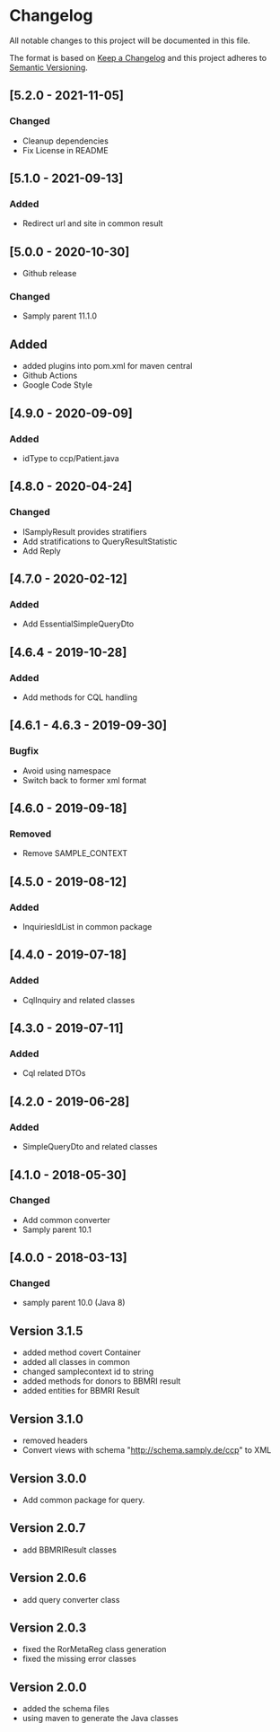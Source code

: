 # Changelog
All notable changes to this project will be documented in this file.

The format is based on [Keep a Changelog](http://keepachangelog.com/)
and this project adheres to [Semantic Versioning](http://semver.org/).

## [5.2.0 - 2021-11-05]
### Changed
- Cleanup dependencies
- Fix License in README

## [5.1.0 - 2021-09-13]
### Added
- Redirect url and site in common result

## [5.0.0 - 2020-10-30]
- Github release
### Changed
- Samply parent 11.1.0
## Added
- added plugins into pom.xml for maven central
- Github Actions
- Google Code Style

## [4.9.0 - 2020-09-09]
### Added
- idType to ccp/Patient.java

## [4.8.0 - 2020-04-24]
### Changed
- ISamplyResult provides stratifiers
- Add stratifications to QueryResultStatistic
- Add Reply

## [4.7.0 - 2020-02-12]
### Added
- Add EssentialSimpleQueryDto

## [4.6.4 - 2019-10-28]
### Added
- Add methods for CQL handling

## [4.6.1 - 4.6.3 - 2019-09-30]
### Bugfix
- Avoid using namespace
- Switch back to former xml format

## [4.6.0 - 2019-09-18]
### Removed
- Remove SAMPLE_CONTEXT

## [4.5.0 - 2019-08-12]
### Added
- InquiriesIdList in common package

## [4.4.0 - 2019-07-18]
### Added
- CqlInquiry and related classes

## [4.3.0 - 2019-07-11]
### Added
- Cql related DTOs

## [4.2.0 - 2019-06-28]
### Added
- SimpleQueryDto and related classes
 
## [4.1.0 - 2018-05-30]
### Changed
- Add common converter
- Samply parent 10.1

## [4.0.0 - 2018-03-13]
### Changed
- samply parent 10.0 (Java 8)

## Version 3.1.5

- added method covert Container
- added all classes in common
- changed samplecontext id to string
- added methods for donors to BBMRI result
- added entities for BBMRI Result 

## Version 3.1.0
- removed headers
- Convert views with schema "http://schema.samply.de/ccp" to XML

## Version 3.0.0

- Add common package for query.

## Version 2.0.7

- add BBMRIResult classes

## Version 2.0.6

- add query converter class

## Version 2.0.3

- fixed the RorMetaReg class generation
- fixed the missing error classes

## Version 2.0.0

- added the schema files
- using maven to generate the Java classes

